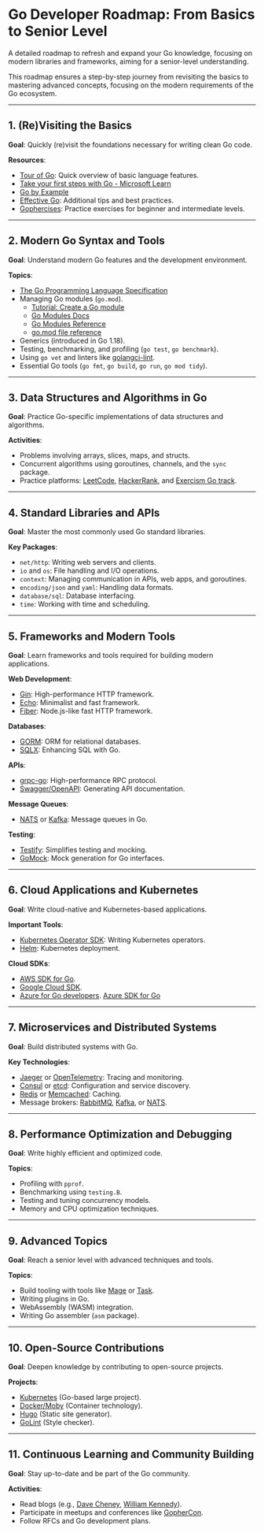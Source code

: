 
# Go Developer Roadmap: From Basics to Senior Level

A detailed roadmap to refresh and expand your Go knowledge, focusing on modern libraries and frameworks, aiming for a senior-level understanding.

This roadmap ensures a step-by-step journey from revisiting the basics to mastering advanced concepts, focusing on the modern requirements of the Go ecosystem.

---

## 1. (Re)Visiting the Basics

**Goal**: Quickly (re)visit the foundations necessary for writing clean Go code.  

**Resources**:

- [Tour of Go](https://go.dev/tour/): Quick overview of basic language features.
- [Take your first steps with Go - Microsoft Learn](https://learn.microsoft.com/en-us/training/paths/go-first-steps/)
- [Go by Example](https://gobyexample.com/)
- [Effective Go](https://go.dev/doc/effective_go): Additional tips and best practices.
- [Gophercises](https://gophercises.com/): Practice exercises for beginner and intermediate levels.

---

## 2. Modern Go Syntax and Tools

**Goal**: Understand modern Go features and the development environment.  

**Topics**:

- [The Go Programming Language Specification](https://go.dev/ref/spec)
- Managing Go modules (`go.mod`).
  - [Tutorial: Create a Go module](https://go.dev/doc/tutorial/create-module)
  - [Go Modules Docs](https://go.dev/doc/modules/)
  - [Go Modules Reference](https://go.dev/ref/mod)
  - [go.mod file reference](https://go.dev/doc/modules/gomod-ref)
- Generics (introduced in Go 1.18).
- Testing, benchmarking, and profiling (`go test`, `go benchmark`).
- Using `go vet` and linters like [golangci-lint](https://golangci-lint.run/).
- Essential Go tools (`go fmt`, `go build`, `go run`, `go mod tidy`).

---

## 3. Data Structures and Algorithms in Go

**Goal**: Practice Go-specific implementations of data structures and algorithms.  

**Activities**:

- Problems involving arrays, slices, maps, and structs.
- Concurrent algorithms using goroutines, channels, and the `sync` package.
- Practice platforms: [LeetCode](https://leetcode.com/), [HackerRank](https://www.hackerrank.com/), and [Exercism Go track](https://exercism.org/tracks/go).

---

## 4. Standard Libraries and APIs

**Goal**: Master the most commonly used Go standard libraries.  

**Key Packages**:

- `net/http`: Writing web servers and clients.
- `io` and `os`: File handling and I/O operations.
- `context`: Managing communication in APIs, web apps, and goroutines.
- `encoding/json` and `yaml`: Handling data formats.
- `database/sql`: Database interfacing.
- `time`: Working with time and scheduling.

---

## 5. Frameworks and Modern Tools

**Goal**: Learn frameworks and tools required for building modern applications.  

**Web Development**:

- [Gin](https://gin-gonic.com/): High-performance HTTP framework.
- [Echo](https://echo.labstack.com/): Minimalist and fast framework.
- [Fiber](https://gofiber.io/): Node.js-like fast HTTP framework.  

**Databases**:

- [GORM](https://gorm.io/): ORM for relational databases.
- [SQLX](https://github.com/jmoiron/sqlx): Enhancing SQL with Go.  

**APIs**:

- [grpc-go](https://github.com/grpc/grpc-go): High-performance RPC protocol.
- [Swagger/OpenAPI](https://swagger.io/): Generating API documentation.  

**Message Queues**:

- [NATS](https://nats.io/) or [Kafka](https://kafka.apache.org/): Message queues in Go.  

**Testing**:

- [Testify](https://github.com/stretchr/testify): Simplifies testing and mocking.
- [GoMock](https://github.com/golang/mock): Mock generation for Go interfaces.

---

## 6. Cloud Applications and Kubernetes

**Goal**: Write cloud-native and Kubernetes-based applications.  

**Important Tools**:

- [Kubernetes Operator SDK](https://sdk.operatorframework.io/): Writing Kubernetes operators.
- [Helm](https://helm.sh/): Kubernetes deployment.  

**Cloud SDKs**:

- [AWS SDK for Go](https://aws.github.io/aws-sdk-go-v2/).
- [Google Cloud SDK](https://cloud.google.com/go/docs).
- [Azure for Go developers](https://learn.microsoft.com/en-us/azure/developer/go/).
  [Azure SDK for Go](https://pkg.go.dev/github.com/Azure/azure-sdk-for-go)

---

## 7. Microservices and Distributed Systems

**Goal**: Build distributed systems with Go.  

**Key Technologies**:

- [Jaeger](https://www.jaegertracing.io/) or [OpenTelemetry](https://opentelemetry.io/): Tracing and monitoring.
- [Consul](https://www.consul.io/) or [etcd](https://etcd.io/): Configuration and service discovery.
- [Redis](https://redis.io/) or [Memcached](https://memcached.org/): Caching.
- Message brokers: [RabbitMQ](https://www.rabbitmq.com/), [Kafka](https://kafka.apache.org/), or [NATS](https://nats.io/).

---

## 8. Performance Optimization and Debugging

**Goal**: Write highly efficient and optimized code.  

**Topics**:

- Profiling with `pprof`.
- Benchmarking using `testing.B`.
- Testing and tuning concurrency models.
- Memory and CPU optimization techniques.

---

## 9. Advanced Topics

**Goal**: Reach a senior level with advanced techniques and tools. 

**Topics**:

- Build tooling with tools like [Mage](https://magefile.org/) or [Task](https://taskfile.dev/).
- Writing plugins in Go.
- WebAssembly (WASM) integration.
- Writing Go assembler (`asm` package).

---

## 10. Open-Source Contributions

**Goal**: Deepen knowledge by contributing to open-source projects.  

**Projects**:

- [Kubernetes](https://kubernetes.io/) (Go-based large project).
- [Docker/Moby](https://github.com/moby/moby) (Container technology).
- [Hugo](https://gohugo.io/) (Static site generator).
- [GoLint](https://github.com/golang/lint) (Style checker).

---

## 11. Continuous Learning and Community Building

**Goal**: Stay up-to-date and be part of the Go community.

**Activities**:

- Read blogs (e.g., [Dave Cheney](https://dave.cheney.net/), [William Kennedy](https://www.ardanlabs.com/blog/)).
- Participate in meetups and conferences like [GopherCon](https://gophercon.com/).
- Follow RFCs and Go development plans.
